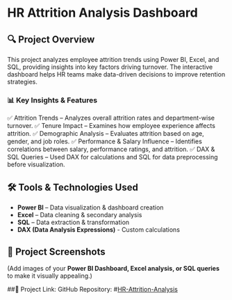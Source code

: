 # HR Attrition Analysis Dashboard  

## 🔍 Project Overview  
This project analyzes employee attrition trends using Power BI, Excel, and SQL, providing insights into key factors driving turnover. The interactive dashboard helps HR teams make data-driven decisions to improve retention strategies.  

### 📊 Key Insights & Features  
✅ Attrition Trends – Analyzes overall attrition rates and department-wise turnover.
✅ Tenure Impact – Examines how employee experience affects attrition.
✅ Demographic Analysis – Evaluates attrition based on age, gender, and job roles.
✅ Performance & Salary Influence – Identifies correlations between salary, performance ratings, and attrition.
✅ DAX & SQL Queries – Used DAX for calculations and SQL for data preprocessing before visualization.

## 🛠 Tools & Technologies Used  
- **Power BI** – Data visualization & dashboard creation  
- **Excel** – Data cleaning & secondary analysis  
- **SQL** – Data extraction & transformation
- **DAX (Data Analysis Expressions)** - Custom calculations

## 📸 Project Screenshots  
(Add images of your **Power BI Dashboard, Excel analysis, or SQL queries** to make it visually appealing.)  

##🔗 Project Link:
GitHub Repository: #[HR-Attrition-Analysis](https://github.com/mohdmoosa03/HR-Attrition-Analysis)




